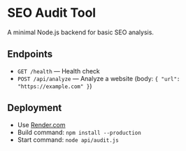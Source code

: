# SEO Audit Tool

A minimal Node.js backend for basic SEO analysis.

## Endpoints

- `GET /health` — Health check
- `POST /api/analyze` — Analyze a website (body: `{ "url": "https://example.com" }`)

## Deployment

- Use [Render.com](https://render.com)
- Build command: `npm install --production`
- Start command: `node api/audit.js` 